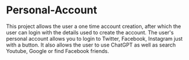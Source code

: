 # Personal-Account
This project allows the user a one time account creation, after which the user can login with the details used to create the account. The user's personal account allows you to login to Twitter, Facebook, Instagram just with a button. It also allows the user to use ChatGPT as well as search Youtube, Google or find Facebook friends.
